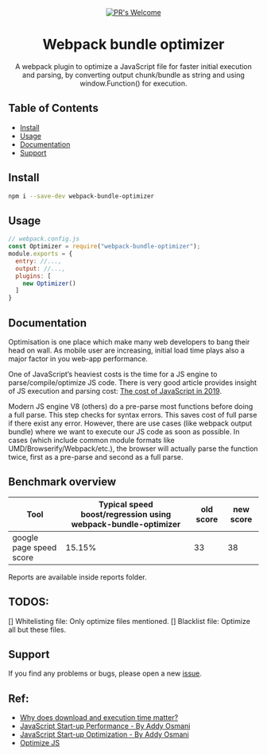 
<div align="center">
  <!-- PR's Welcome -->
  <a href="http://makeapullrequest.com" style="width: 50%">
    <img src="https://img.shields.io/badge/PRs-welcome-brightgreen.svg?style=flat-square"
      alt="PR's Welcome" />
  </a>
  
</div>

<h1 align="center">Webpack bundle optimizer</h1>

<div align="center">
  A webpack plugin to optimize a JavaScript file for faster initial execution and parsing, by converting output chunk/bundle as string and using window.Function() for execution.
</div>

## Table of Contents
- [Install](#install)
- [Usage](#usage)
- [Documentation](#documentation)
- [Support](#support)

## Install

```sh
npm i --save-dev webpack-bundle-optimizer
```

## Usage

```js
// webpack.config.js
const Optimizer = require("webpack-bundle-optimizer");
module.exports = {
  entry: //...,
  output: //...,
  plugins: [
    new Optimizer()
  ]
}
```

## Documentation

Optimisation is one place which make many web developers to bang their head on wall. As mobile user
are increasing, initial load time plays also a major factor in you web-app performance.

One of JavaScript’s heaviest costs is the time for a JS engine to parse/compile/optimize JS code. There is very good article provides insight of JS execution and parsing cost: [The cost of JavaScript in 2019](https://v8.dev/blog/cost-of-javascript-2019).

Modern JS engine V8 (others) do a pre-parse most functions before doing a full parse. This step checks for syntax errors. This saves cost of full parse if there exist any error. However, there are use cases (like webpack output bundle) where we want to execute our JS code as soon as possible.
In cases (which include common module formats like UMD/Browserify/Webpack/etc.), the browser will actually parse the function twice, first as a pre-parse and second as a full parse.

Benchmark overview
----

| Tool | Typical speed boost/regression using webpack-bundle-optimizer | old score | new score
| ---- | ----- | ----- | ----- |
| google page speed score| 15.15% | 33 | 38

Reports are available inside reports folder.

## TODOS:
[] Whitelisting file: Only optimize files mentioned.
[] Blacklist file: Optimize all but these files.

## Support

If you find any problems or bugs, please open a new [issue](https://github.com/kishorsharma/webpack-bundle-optimizer/issues).

## Ref:

* [Why does download and execution time matter?](https://v8.dev/blog/cost-of-javascript-2019#download-execute)
* [JavaScript Start-up Performance - By Addy Osmani](https://medium.com/reloading/javascript-start-up-performance-69200f43b201)
* [JavaScript Start-up Optimization - By Addy Osmani](https://developers.google.com/web/fundamentals/performance/optimizing-content-efficiency/javascript-startup-optimization)
* [Optimize JS](https://github.com/nolanlawson/optimize-js)

